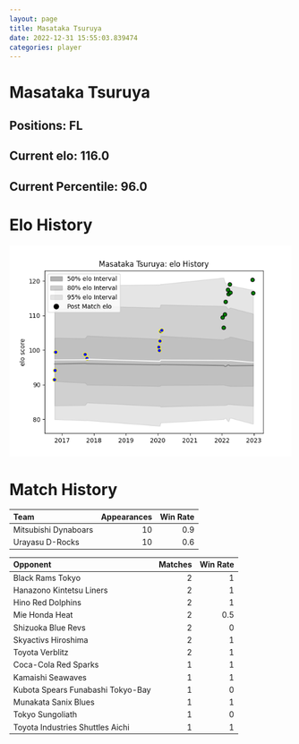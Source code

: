 ```yaml
---  
layout: page  
title: Masataka Tsuruya  
date: 2022-12-31 15:55:03.839474  
categories: player  
---
```

# Masataka Tsuruya

## Positions: FL

## Current elo: 116.0

## Current Percentile: 96.0

# Elo History


![elo history](history_MasatakaTsuruya.png)
# Match History


| Team                 |   Appearances |   Win Rate |
|:---------------------|--------------:|-----------:|
| Mitsubishi Dynaboars |            10 |        0.9 |
| Urayasu D-Rocks      |            10 |        0.6 |

| Opponent                          |   Matches |   Win Rate |
|:----------------------------------|----------:|-----------:|
| Black Rams Tokyo                  |         2 |        1   |
| Hanazono Kintetsu Liners          |         2 |        1   |
| Hino Red Dolphins                 |         2 |        1   |
| Mie Honda Heat                    |         2 |        0.5 |
| Shizuoka Blue Revs                |         2 |        0   |
| Skyactivs Hiroshima               |         2 |        1   |
| Toyota Verblitz                   |         2 |        1   |
| Coca-Cola Red Sparks              |         1 |        1   |
| Kamaishi Seawaves                 |         1 |        1   |
| Kubota Spears Funabashi Tokyo-Bay |         1 |        0   |
| Munakata Sanix Blues              |         1 |        1   |
| Tokyo Sungoliath                  |         1 |        0   |
| Toyota Industries Shuttles Aichi  |         1 |        1   |